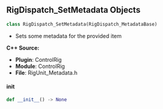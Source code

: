 ## RigDispatch_SetMetadata Objects

```python
class RigDispatch_SetMetadata(RigDispatch_MetadataBase)
```

* Sets some metadata for the provided item

**C++ Source:**

- **Plugin**: ControlRig
- **Module**: ControlRig
- **File**: RigUnit_Metadata.h

<a id="unreal.RigDispatch_SetMetadata.__init__"></a>

#### __init__

```python
def __init__() -> None
```

<a id="unreal.RigUnit_RemoveMetadata"></a>